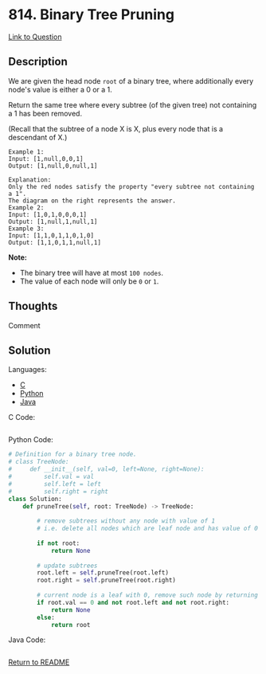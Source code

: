 # 814. Binary Tree Pruning

[Link to Question](https://leetcode.com/problems/binary-tree-pruning/)

## Description

We are given the head node `root` of a binary tree, where additionally every node's value is either a 0 or a 1.

Return the same tree where every subtree (of the given tree) not containing a 1 has been removed.

(Recall that the subtree of a node X is X, plus every node that is a descendant of X.)

```
Example 1:
Input: [1,null,0,0,1]
Output: [1,null,0,null,1]
 
Explanation: 
Only the red nodes satisfy the property "every subtree not containing a 1".
The diagram on the right represents the answer.
Example 2:
Input: [1,0,1,0,0,0,1]
Output: [1,null,1,null,1]
Example 3:
Input: [1,1,0,1,1,0,1,0]
Output: [1,1,0,1,1,null,1]
```

**Note:**

- The binary tree will have at most `100 nodes`.
- The value of each node will only be `0` or `1`.



## Thoughts

Comment



## Solution

Languages:

- [C](#C)
- [Python](#python)
- [Java](#java)

<div id="C"></div>C Code:

```C

```

<div id="python"></div>Python Code:

```python
# Definition for a binary tree node.
# class TreeNode:
#     def __init__(self, val=0, left=None, right=None):
#         self.val = val
#         self.left = left
#         self.right = right
class Solution:
    def pruneTree(self, root: TreeNode) -> TreeNode:
        
        # remove subtrees without any node with value of 1
        # i.e. delete all nodes which are leaf node and has value of 0
        
        if not root:
            return None
        
        # update subtrees
        root.left = self.pruneTree(root.left)
        root.right = self.pruneTree(root.right)
        
        # current node is a leaf with 0, remove such node by returning None (its parent will have a child becomes None)
        if root.val == 0 and not root.left and not root.right:
            return None
        else:
            return root
```

<div id="java"></div>Java Code:

```java

```

[Return to README](./../README.md)
